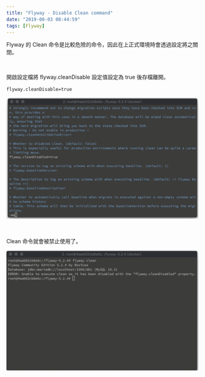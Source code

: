 ```yaml
---
title: "Flyway - Disable Clean command"
date: "2019-08-03 08:44:59"
tags: [Flyway]
---
```



Flyway 的 Clean 命令是比較危險的命令，因此在上正式環境時會透過設定將之關閉。  

<!-- More -->

</br>


開啟設定檔將 flyway.cleanDisable 設定值設定為 true 後存檔離開。

    flyway.cleanDisable=true

![1.png](1.png)

</br>


Clean 命令就會被禁止使用了。  

![2.png](2.png)
